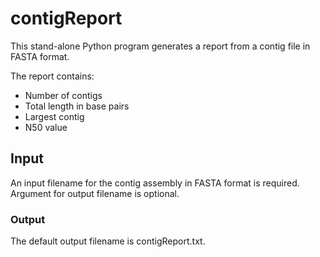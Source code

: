 # contigReport
This stand-alone Python program generates a report from a contig file in FASTA format.

The report contains:
* Number of contigs
* Total length in base pairs
* Largest contig
* N50 value

## Input
An input filename for the contig assembly in FASTA format is required. Argument for output filename is optional.

### Output
The default output filename is contigReport.txt.
